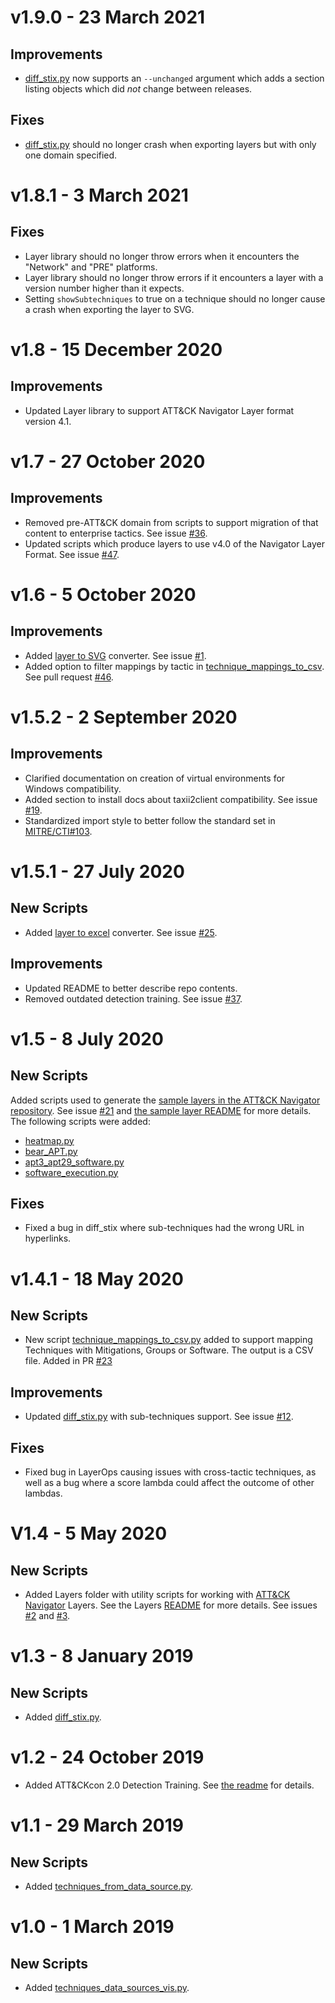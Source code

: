 # v1.9.0 - 23 March 2021
## Improvements
- [diff_stix.py](scripts/diff_stix.py) now supports an `--unchanged` argument which adds a section listing objects which did _not_ change between releases.
## Fixes
- [diff_stix.py](scripts/diff_stix.py) should no longer crash when exporting layers but with only one domain specified.

# v1.8.1 - 3 March 2021
## Fixes
- Layer library should no longer throw errors when it encounters the "Network" and "PRE" platforms.
- Layer library should no longer throw errors if it encounters a layer with a version number higher than it expects.
- Setting `showSubtechniques` to true on a technique should no longer cause a crash when exporting the layer to SVG.

# v1.8 - 15 December 2020
## Improvements
- Updated Layer library to support ATT&CK Navigator Layer format version 4.1. 

# v1.7 - 27 October 2020
## Improvements
- Removed pre-ATT&CK domain from scripts to support migration of that content to enterprise tactics. See issue [#36](https://github.com/mitre-attack/attack-scripts/issues/36).
- Updated scripts which produce layers to use v4.0 of the Navigator Layer Format. See issue [#47](https://github.com/mitre-attack/attack-scripts/issues/47).

# v1.6 - 5 October 2020
## Improvements
- Added [layer to SVG](https://github.com/mitre-attack/attack-scripts/tree/master/layers#to_svgpy) converter. See issue [#1](https://github.com/mitre-attack/attack-scripts/issues/1).
- Added option to filter mappings by tactic in [technique_mappings_to_csv](technique_mappings_to_csv.py). See pull request [#46](https://github.com/mitre-attack/attack-scripts/pull/46).

# v1.5.2 - 2 September 2020
## Improvements
- Clarified documentation on creation of virtual environments for Windows compatibility.
- Added section to install docs about taxii2client compatibility. See issue [#19](https://github.com/mitre-attack/attack-scripts/issues/19).
- Standardized import style to better follow the standard set in [MITRE/CTI#103](https://github.com/mitre/cti/pull/103).

# v1.5.1 - 27 July 2020
## New Scripts
- Added [layer to excel](https://github.com/mitre-attack/attack-scripts/tree/master/layers#to_excelpy) converter. See issue [#25](https://github.com/mitre-attack/attack-scripts/issues/25).
## Improvements
- Updated README to better describe repo contents.
- Removed outdated detection training. See issue [#37](https://github.com/mitre-attack/attack-scripts/issues/37).

# v1.5 - 8 July 2020
## New Scripts
Added scripts used to generate the [sample layers in the ATT&CK Navigator repository](https://github.com/mitre-attack/attack-navigator/tree/develop/layers/data/samples). See issue [#21](https://github.com/mitre-attack/attack-scripts/issues/21) and [the sample layer README](scripts/layers/samples/README.md) for more details. The following scripts were added:
- [heatmap.py](scripts/layers/samples/heatmap.py)
- [bear_APT.py](scripts/layers/samples/bear_APT.py)
- [apt3_apt29_software.py](scripts/layers/samples/apt3_apt29_software.py)
- [software_execution.py](scripts/layers/samples/software_execution.py)
## Fixes
- Fixed a bug in diff_stix where sub-techniques had the wrong URL in hyperlinks.

# v1.4.1 - 18 May 2020
## New Scripts
- New script [technique_mappings_to_csv.py](technique_mappings_to_csv.py) added to support mapping Techniques with Mitigations, Groups or Software. The output is a CSV file. Added in PR [#23](https://github.com/mitre-attack/attack-scripts/pull/23)
## Improvements
- Updated [diff_stix.py](scripts/diff_stix.py) with sub-techniques support. See issue [#12](https://github.com/mitre-attack/attack-scripts/issues/12).
## Fixes
- Fixed bug in LayerOps causing issues with cross-tactic techniques, as well as a bug where a score lambda could affect the outcome of other lambdas.

# V1.4 - 5 May 2020
## New Scripts
- Added Layers folder with utility scripts for working with [ATT&CK Navigator](https://github.com/mitre-attack/attack-navigator) Layers. See the Layers [README](layers/README.md) for more details. See issues [#2](https://github.com/mitre-attack/attack-scripts/issues/2) and [#3](https://github.com/mitre-attack/attack-scripts/issues/3).

# v1.3 - 8 January 2019
## New Scripts
- Added [diff_stix.py](scripts/diff_stix.py).

# v1.2 - 24 October 2019
- Added ATT&CKcon 2.0 Detection Training. See [the readme](/trainings/detection-training/README.md) for details.

# v1.1 - 29 March 2019
## New Scripts
- Added [techniques_from_data_source.py](scripts/techniques_from_data_source.py).

# v1.0 - 1 March 2019
## New Scripts
- Added [techniques_data_sources_vis.py](scripts/techniques_data_sources_vis.py).
